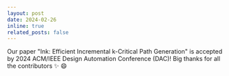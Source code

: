 ```yaml
---
layout: post
date: 2024-02-26
inline: true
related_posts: false
---
```


Our paper "Ink: Efficient Incremental k-Critical Path Generation" is accepted by 2024 ACM/IEEE Design Automation Conference (DAC)! Big thanks for all the contributors :sparkles: :smile:
